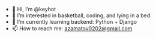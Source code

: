 - 👋 Hi, I’m @keyhot
- 👀 I’m interested in basketball, coding, and lying in a bed
- 🌱 I’m currently learning backend: Python + Django
- 📫 How to reach me:
  azamatov0202@gmail.com

<!---
keyhot/keyhot is a ✨ special ✨ repository because its `README.md` (this file) appears on your GitHub profile.
You can click the Preview link to take a look at your changes.
--->
